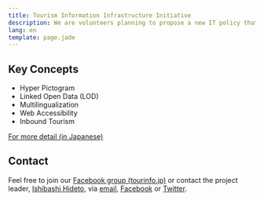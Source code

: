 ```yaml
---
title: Tourism Information Infrastructure Initiative
description: We are volunteers planning to propose a new IT policy that brings greater experiences for visitors to Japan. We aim to have the policy implemented by 2020 Summer Olympics.
lang: en
template: page.jade
---
```


Key Concepts
------------

- Hyper Pictogram
- Linked Open Data (LOD)
- Multilingualization
- Web Accessibility
- Inbound Tourism

[For more detail (in Japanese)](./)


Contact
-------

Feel free to join our [Facebook group (tourinfo.jp)][1] or contact the project leader, [Ishibashi Hideto][2], via [email][3], [Facebook][4] or [Twitter][5].


[1]: https://www.facebook.com/groups/267182690120144/
[2]: http://ishibashihideto.net
[3]: mailto:me@ishibashihideto.net
[4]: https://www.facebook.com/ishibashi.hideto
[5]: https://twitter.com/IshibashiHideto
